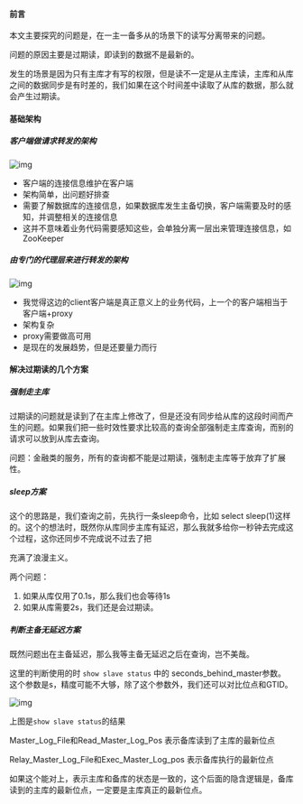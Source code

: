 #### 前言

本文主要探究的问题是，在一主一备多从的场景下的读写分离带来的问题。

问题的原因主要是过期读，即读到的数据不是最新的。

发生的场景是因为只有主库才有写的权限，但是读不一定是从主库读，主库和从库之间的数据同步是有时差的，我们如果在这个时间差中读取了从库的数据，那么就会产生过期读。



#### 基础架构

##### 客户端做请求转发的架构

![img](https://static001.geekbang.org/resource/image/13/aa/1334b9c08b8fd837832fdb2d82e6b0aa.png)

- 客户端的连接信息维护在客户端
- 架构简单，出问题好排查
- 需要了解数据库的连接信息，如果数据库发生主备切换，客户端需要及时的感知，并调整相关的连接信息
- 这并不意味着业务代码需要感知这些，会单独分离一层出来管理连接信息，如ZooKeeper

##### 由专门的代理层来进行转发的架构

![img](https://static001.geekbang.org/resource/image/1b/45/1b1ea74a48e1a16409e9b4d02172b945.jpg)

- 我觉得这边的client客户端是真正意义上的业务代码，上一个的客户端相当于客户端+proxy
- 架构复杂
- proxy需要做高可用
- 是现在的发展趋势，但是还要量力而行



#### 解决过期读的几个方案

##### 强制走主库

过期读的问题就是读到了在主库上修改了，但是还没有同步给从库的这段时间而产生的问题。如果我们把一些时效性要求比较高的查询全部强制走主库查询，而别的请求可以放到从库去查询。

问题：金融类的服务，所有的查询都不能是过期读，强制走主库等于放弃了扩展性。



##### sleep方案

这个的思路是，我们查询之前，先执行一条sleep命令，比如 select sleep(1)这样的。这个的想法时，既然你从库同步主库有延迟，那么我就多给你一秒钟去完成这个过程，这你还同步不完成说不过去了把

充满了浪漫主义。

两个问题：

1. 如果从库仅用了0.1s，那么我们也会等待1s
2. 如果从库需要2s，我们还是会过期读。



##### 判断主备无延迟方案

既然问题出在主备延迟，那么我等主备无延迟之后在查询，岂不美哉。

这里的判断使用的时 `show slave status` 中的 seconds_behind_master参数。这个参数是s，精度可能不大够，除了这个参数外，我们还可以对比位点和GTID。

![img](https://static001.geekbang.org/resource/image/00/c1/00110923007513e865d7f43a124887c1.png)

上图是`show slave status`的结果

Master_Log_File和Read_Master_Log_Pos 表示备库读到了主库的最新位点

Relay_Master_Log_File和Exec_Master_Log_pos 表示备库执行的最新位点

如果这个能对上，表示主库和备库的状态是一致的，这个后面的隐含逻辑是，备库读到的主库的最新位点，一定要是主库真正的最新位点。